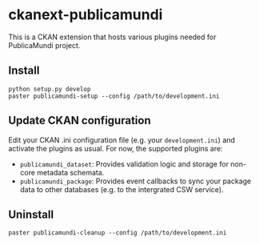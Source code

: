 ckanext-publicamundi
====================

This is a CKAN extension that hosts various plugins needed for PublicaMundi project.

Install
-------

    python setup.py develop
    paster publicamundi-setup --config /path/to/development.ini

Update CKAN configuration
-------------------------

Edit your CKAN .ini configuration file (e.g. your `development.ini`) and activate the
plugins as usual. For now, the supported plugins are:

 * `publicamundi_dataset`: Provides validation logic and storage for non-core metadata
  schemata.
 * `publicamundi_package`: Provides event callbacks to sync your package data to other
    databases (e.g. to the intergrated CSW service).

Uninstall
---------

    paster publicamundi-cleanup --config /path/to/development.ini

